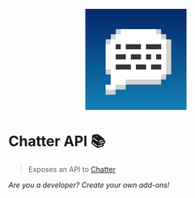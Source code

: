 <p align="center">
    <a href="https://github.com/Axieum/Chatter">
        <img src="src/main/resources/logo.png" height="200" alt="Chatter Logo">
    </a>
</p>

# Chatter API :books:
> Exposes an API to [Chatter](..)

_Are you a developer? Create your own add-ons!_
